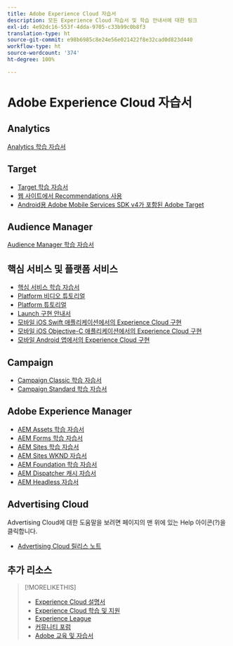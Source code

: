 ```yaml
---
title: Adobe Experience Cloud 자습서
description: 모든 Experience Cloud 자습서 및 학습 안내서에 대한 링크
exl-id: 4e92dc16-553f-4dda-9705-c33b99c0b8f3
translation-type: ht
source-git-commit: e98b6985c8e24e56e021422f8e32cad0d823d440
workflow-type: ht
source-wordcount: '374'
ht-degree: 100%

---
```


# Adobe Experience Cloud 자습서

## Analytics

[Analytics 학습 자습서](https://docs.adobe.com/content/help/en/analytics-learn/tutorials/overview.html)

## Target

* [Target 학습 자습서](https://docs.adobe.com/content/help/en/target-learn/tutorials/overview.html)
* [웹 사이트에서 Recommendations 사용](https://docs.adobe.com/content/help/ko-KR/target-learn/recommendations-in-a-website/overview.html)
* [Android용 Adobe Mobile Services SDK v4가 포함된 Adobe Target](https://docs.adobe.com/content/help/ko-KR/target-learn/mobile-sdk-v4-android/overview.html)

## Audience Manager

[Audience Manager 학습 자습서](https://docs.adobe.com/content/help/en/audience-manager-learn/tutorials/overview.html)

## 핵심 서비스 및 플랫폼 서비스

* [핵심 서비스 학습 자습서](https://docs.adobe.com/content/help/en/core-services-learn/tutorials/overview.html)
* [Platform 비디오 튜토리얼](https://docs.adobe.com/content/help/en/platform-learn/tutorials/overview.html)
* [Platform 튜토리얼](https://docs.adobe.com/content/help/ko-KR/experience-platform/tutorials/home.html)
* [Launch 구현 안내서](https://docs.adobe.com/content/help/ko-KR/core-services-learn/implementing-in-websites-with-launch/index.html)
* [모바일 iOS Swift 애플리케이션에서의 Experience Cloud 구현](https://docs.adobe.com/content/help/ko-KR/core-services-learn/implementing-in-mobile-ios-swift-apps-with-launch/index.html)
* [모바일 iOS Objective-C 애플리케이션에서의 Experience Cloud 구현](https://docs.adobe.com/content/help/ko-KR/core-services-learn/implementing-in-mobile-ios-objective-c-apps-with-launch/index.html)
* [모바일 Android 앱에서의 Experience Cloud 구현](https://docs.adobe.com/content/help/ko-KR/core-services-learn/implementing-in-mobile-android-apps-with-launch/index.html)

## Campaign

* [Campaign Classic 학습 자습서](https://docs.adobe.com/content/help/ko-KR/campaign-classic-learn/tutorials/overview.html)
* [Campaign Standard 학습 자습서](https://docs.adobe.com/content/help/ko-KR/campaign-standard-learn/tutorials/overview.html)

## Adobe Experience Manager

* [AEM Assets 학습 자습서](https://docs.adobe.com/content/help/en/experience-manager-learn/assets/overview.html)
* [AEM Forms 학습 자습서](https://docs.adobe.com/content/help/en/experience-manager-learn/forms/overview.html)
* [AEM Sites 학습 자습서](https://docs.adobe.com/content/help/en/experience-manager-learn/sites/overview.html)
* [AEM Sites WKND 자습서](https://docs.adobe.com/content/help/en/experience-manager-learn/getting-started-wknd-tutorial-develop/overview.html)
* [AEM Foundation 학습 자습서](https://docs.adobe.com/content/help/en/experience-manager-learn/assets/overview.html)
* [AEM Dispatcher 캐시 자습서](https://docs.adobe.com/content/help/en/experience-manager-learn/dispatcher-tutorial/overview.html)
* [AEM Headless 자습서](https://docs.adobe.com/content/help/en/experience-manager-learn/getting-started-with-aem-headless/overview.html)

## Advertising Cloud

Advertising Cloud에 대한 도움말을 보려면 페이지의 맨 위에 있는 Help 아이콘(?)을 클릭합니다.

* [Advertising Cloud 릴리스 노트](https://docs.adobe.com/content/help/ko-KR/release-notes/experience-cloud/current.html#adcloud)

## 추가 리소스

>[!MORELIKETHIS]
>
>* [Experience Cloud 설명서](https://docs.adobe.com/content/help/ko-KR/experience-cloud/user-guides/home.html)
>* [Experience Cloud 학습 및 지원](https://helpx.adobe.com/kr/support/experience-cloud.html)
>* [Experience League](https://experienceleague.adobe.com/)
>* [커뮤니티 포럼](https://forums.adobe.com/community/experience-cloud/)
>* [Adobe 교육 및 자습서](https://helpx.adobe.com/kr/learning.html?promoid=KAUDK)

